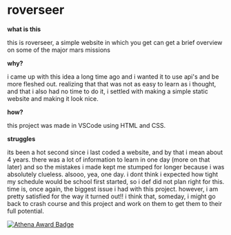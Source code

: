# roverseer
**what is this**

this is roverseer, a simple website in which you get can get a brief overview on some of the major mars missions

**why?**

i came up with this idea a long time ago and i wanted it to use api's and be more fleshed out. realizing that that was not as easy to learn as i thought, and that i also had no time to do it, i settled with making a simple static website and making it look nice.

**how?**

this project was made in VSCode using HTML and CSS.

**struggles**

its been a hot second since i last coded a website, and by that i mean about 4 years. there was a lot of information to learn in one day (more on that later) and so the mistakes i made kept me stumped for longer because i was absolutely clueless. alsooo, yea, one day. i dont think i expected how tight my schedule would be school first started, so i def did not plan right for this. time is, once again, the biggest issue i had with this project. however, i am pretty satisfied for the way it turned out!! i think that, someday, i might go back to crash course and this project and work on them to get them to their full potential. 


[![Athena Award Badge](https://img.shields.io/endpoint?url=https%3A%2F%2Faward.athena.hackclub.com%2Fapi%2Fbadge)](https://award.athena.hackclub.com?utm_source=readme)
